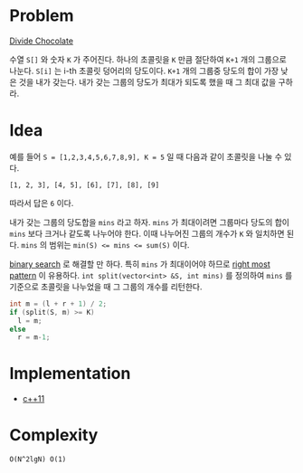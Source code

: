 # Problem

[Divide Chocolate](https://leetcode.com/problems/divide-chocolate/)

수열 `S[]` 와 숫자 `K` 가 주어진다. 하나의 초콜릿을 `K` 만큼 절단하여
`K+1` 개의 그룹으로 나눈다. `S[i]` 는 i-th 초콜릿 덩어리의 당도이다.
`K+1` 개의 그룹중 당도의 합이 가장 낮은 것을 내가 갖는다. 내가 갖는
그룹의 당도가 최대가 되도록 했을 때 그 최대 값을 구하라.

# Idea

예를 들어 `S = [1,2,3,4,5,6,7,8,9], K = 5` 일 때 다음과 같이
초콜릿을 나눌 수 있다.

```
[1, 2, 3], [4, 5], [6], [7], [8], [9]
```

따라서 답은 `6` 이다.

내가 갖는 그룹의 당도합을 `mins` 라고 하자. `mins` 가 최대이려면
그룹마다 당도의 합이 `mins` 보다 크거나 같도록 나누어야 한다. 이때
나누어진 그룹의 개수가 `K` 와 일치하면 된다. `mins` 의 범위는 `min(S)
<= mins <= sum(S)` 이다. 

[binary search](/fundamentals/search/binarysearch/README.md) 로 해결할 만 하다. 특히 `mins` 가 최대이어야 하므로 [right most pattern](/fundamentals/search/binarysearch/README.md) 이 유용하다. `int split(vector<int> &S, int mins)` 를 정의하여 `mins` 를 기준으로 초콜릿을 나누었을 때 그 그룹의 개수를 리턴한다.

```cpp
int m = (l + r + 1) / 2;
if (split(S, m) >= K)
  l = m;
else
  r = m-1;
```

# Implementation

* [c++11](a.cpp)

# Complexity

```
O(N^2lgN) O(1)
```
